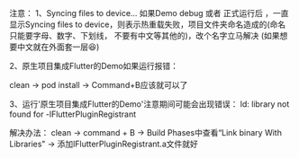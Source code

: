 注意：
1、Syncing files to device...
如果Demo debug 或者 正式运行后 ，一直显示Syncing files to device，则表示热重载失败，项目文件夹命名造成的(命名只能要字母、数字、下划线， 不要有中文等其他的)，改个名字立马解决 (如果想要中文就在外面套一层😆)

2、原生项目集成Flutter的Demo如果运行报错：

clean -> pod install -> Command+B应该就可以了

3、运行'原生项目集成Flutter的Demo'注意期间可能会出现错误：
ld: library not found for -lFlutterPluginRegistrant

解决办法：
clean -> command + B -> Build Phases中查看“Link binary With Libraries" -> 添加lFlutterPluginRegistrant.a文件就好
